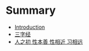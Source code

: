 # Summary

* [Introduction](README.md)
* [三字经](sanzi_jing.md)
* [人之初 性本善 性相近 习相远](ren_zhi_chu_xing_ben_shan_xing_xiang_jin_xi_xiang_yuan.md)

